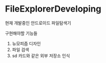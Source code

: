 # FileExplorerDeveloping
현재 개발중인 안드로이드 파일탐색기



구현해야할 기능들
1. 뉴모피즘 디자인
2. 파일 검색
3. sd 카드와 같은 외부 저장소 인식
